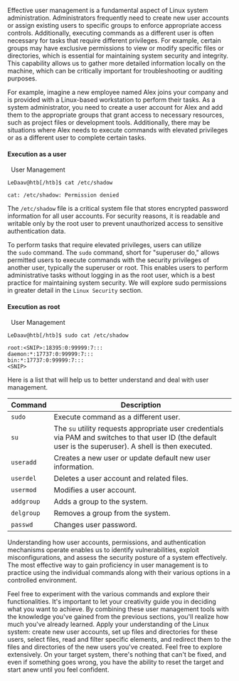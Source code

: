 
Effective user management is a fundamental aspect of Linux system administration. Administrators frequently need to create new user accounts or assign existing users to specific groups to enforce appropriate access controls. Additionally, executing commands as a different user is often necessary for tasks that require different privileges. For example, certain groups may have exclusive permissions to view or modify specific files or directories, which is essential for maintaining system security and integrity. This capability allows us to gather more detailed information locally on the machine, which can be critically important for troubleshooting or auditing purposes.

For example, imagine a new employee named Alex joins your company and is provided with a Linux-based workstation to perform their tasks. As a system administrator, you need to create a user account for Alex and add them to the appropriate groups that grant access to necessary resources, such as project files or development tools. Additionally, there may be situations where Alex needs to execute commands with elevated privileges or as a different user to complete certain tasks.

#### Execution as a user

  User Management

```shell-session
LeDaav@htb[/htb]$ cat /etc/shadow

cat: /etc/shadow: Permission denied
```

The `/etc/shadow` file is a critical system file that stores encrypted password information for all user accounts. For security reasons, it is readable and writable only by the root user to prevent unauthorized access to sensitive authentication data.

To perform tasks that require elevated privileges, users can utilize the `sudo` command. The `sudo` command, short for "superuser do," allows permitted users to execute commands with the security privileges of another user, typically the superuser or root. This enables users to perform administrative tasks without logging in as the root user, which is a best practice for maintaining system security. We will explore sudo permissions in greater detail in the `Linux Security` section.

#### Execution as root

  User Management

```shell-session
LeDaav@htb[/htb]$ sudo cat /etc/shadow

root:<SNIP>:18395:0:99999:7:::
daemon:*:17737:0:99999:7:::
bin:*:17737:0:99999:7:::
<SNIP>
```

Here is a list that will help us to better understand and deal with user management.

|**Command**|**Description**|
|---|---|
|`sudo`|Execute command as a different user.|
|`su`|The `su` utility requests appropriate user credentials via PAM and switches to that user ID (the default user is the superuser). A shell is then executed.|
|`useradd`|Creates a new user or update default new user information.|
|`userdel`|Deletes a user account and related files.|
|`usermod`|Modifies a user account.|
|`addgroup`|Adds a group to the system.|
|`delgroup`|Removes a group from the system.|
|`passwd`|Changes user password.|

Understanding how user accounts, permissions, and authentication mechanisms operate enables us to identify vulnerabilities, exploit misconfigurations, and assess the security posture of a system effectively. The most effective way to gain proficiency in user management is to practice using the individual commands along with their various options in a controlled environment.

Feel free to experiment with the various commands and explore their functionalities. It's important to let your creativity guide you in deciding what you want to achieve. By combining these user management tools with the knowledge you've gained from the previous sections, you'll realize how much you've already learned. Apply your understanding of the Linux system: create new user accounts, set up files and directories for these users, select files, read and filter specific elements, and redirect them to the files and directories of the new users you've created. Feel free to explore extensively. On your target system, there's nothing that can't be fixed, and even if something goes wrong, you have the ability to reset the target and start anew until you feel confident.